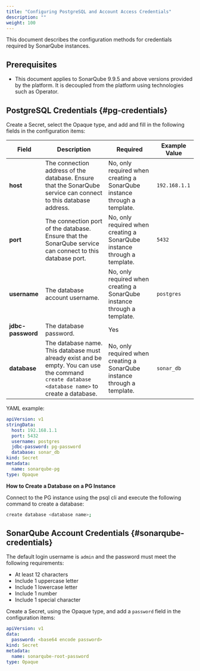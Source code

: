 ```yaml
---
title: "Configuring PostgreSQL and Account Access Credentials"
description: ""
weight: 100
---
```


This document describes the configuration methods for credentials required by SonarQube instances.

## Prerequisites

- This document applies to SonarQube 9.9.5 and above versions provided by the platform. It is decoupled from the platform using technologies such as Operator.

## PostgreSQL Credentials \{#pg-credentials}

Create a Secret, select the Opaque type, and add and fill in the following fields in the configuration items:

| Field         | Description                                                                                | Required        | Example Value        |
| ------------ | ------------------------------------------------------------------------------------------- | ------------- | ------------- |
| **host**     | The connection address of the database. Ensure that the SonarQube service can connect to this database address. | No, only required when creating a SonarQube instance through a template.            | `192.168.1.1` |
| **port**     | The connection port of the database. Ensure that the SonarQube service can connect to this database port. | No, only required when creating a SonarQube instance through a template.            | `5432`        |
| **username** | The database account username.                                                                | No, only required when creating a SonarQube instance through a template.             | `postgres`    |
| **jdbc-password** | The database password.                                                                      | Yes             |               |
| **database** | The database name. This database must already exist and be empty. You can use the command `create database <database name>` to create a database. | No, only required when creating a SonarQube instance through a template.             | `sonar_db`    |


YAML example:


```yaml
apiVersion: v1
stringData:
  host: 192.168.1.1
  port: 5432
  username: postgres
  jdbc-password: pg-password
  database: sonar_db
kind: Secret
metadata:
  name: sonarqube-pg
type: Opaque
```

**How to Create a Database on a PG Instance**

Connect to the PG instance using the psql cli and execute the following command to create a database:

```bash
create database <database name>;
```

## SonarQube Account Credentials \{#sonarqube-credentials}

The default login username is `admin` and the password must meet the following requirements:

- At least 12 characters
- Include 1 uppercase letter
- Include 1 lowercase letter
- Include 1 number
- Include 1 special character

Create a Secret, using the Opaque type, and add a `password` field in the configuration items:

```yaml
apiVersion: v1
data:
  password: <base64 encode password>
kind: Secret
metadata:
  name: sonarqube-root-password
type: Opaque
```
